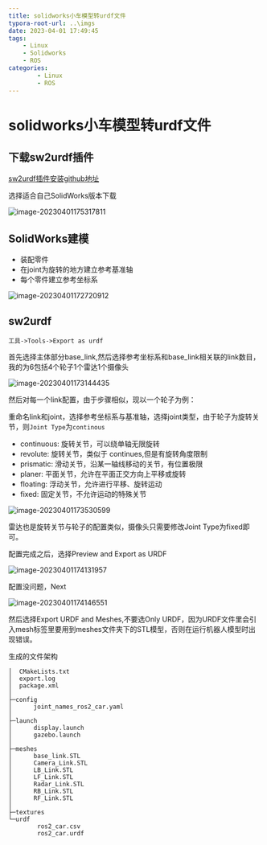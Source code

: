 ```yaml
---
title: solidworks小车模型转urdf文件
typora-root-url: ..\imgs
date: 2023-04-01 17:49:45
tags: 
    - Linux
    - Solidworks
    - ROS
categories: 
        - Linux
        - ROS
---
```


# solidworks小车模型转urdf文件

## 下载sw2urdf插件

[sw2urdf插件安装github地址](https://github.com/ros/solidworks_urdf_exporter/releases)

选择适合自己SolidWorks版本下载

![image-20230401175317811](https://ghigher-picture-bed.oss-cn-qingdao.aliyuncs.com/img/image-20230401175317811.png)

## SolidWorks建模

- 装配零件
- 在joint为旋转的地方建立参考基准轴
- 每个零件建立参考坐标系

![image-20230401172720912](https://ghigher-picture-bed.oss-cn-qingdao.aliyuncs.com/img/image-20230401172720912.png)

## sw2urdf

`工具->Tools->Export as urdf`

首先选择主体部分base_link,然后选择参考坐标系和base_link相关联的link数目，我的为6包括4个轮子1个雷达1个摄像头

![image-20230401173144435](https://ghigher-picture-bed.oss-cn-qingdao.aliyuncs.com/img/image-20230401173144435.png)

然后对每一个link配置，由于步骤相似，现以一个轮子为例：

重命名link和joint，选择参考坐标系与基准轴，选择joint类型，由于轮子为旋转关节，则`Joint Type`为`continous`

- continuous: 旋转关节，可以绕单轴无限旋转
- revolute: 旋转关节，类似于 continues,但是有旋转角度限制
- prismatic: 滑动关节，沿某一轴线移动的关节，有位置极限
- planer: 平面关节，允许在平面正交方向上平移或旋转
- floating: 浮动关节，允许进行平移、旋转运动
- fixed: 固定关节，不允许运动的特殊关节

![image-20230401173530599](https://ghigher-picture-bed.oss-cn-qingdao.aliyuncs.com/img/image-20230401173530599.png)

雷达也是旋转关节与轮子的配置类似，摄像头只需要修改Joint Type为fixed即可。

配置完成之后，选择Preview and Export as URDF

![image-20230401174131957](https://ghigher-picture-bed.oss-cn-qingdao.aliyuncs.com/img/image-20230401174131957.png)

配置没问题，Next

![image-20230401174146551](https://ghigher-picture-bed.oss-cn-qingdao.aliyuncs.com/img/image-20230401174146551.png)

然后选择Export URDF and Meshes,不要选Only URDF，因为URDF文件里会引入mesh标签里要用到meshes文件夹下的STL模型，否则在运行机器人模型时出现错误。

生成的文件架构

```shell
│  CMakeLists.txt
│  export.log
│  package.xml
│
├─config
│      joint_names_ros2_car.yaml
│
├─launch
│      display.launch
│      gazebo.launch
│
├─meshes
│      base_link.STL
│      Camera_Link.STL
│      LB_Link.STL
│      LF_Link.STL
│      Radar_Link.STL
│      RB_Link.STL
│      RF_Link.STL
│
├─textures
└─urdf
        ros2_car.csv
        ros2_car.urdf
```

